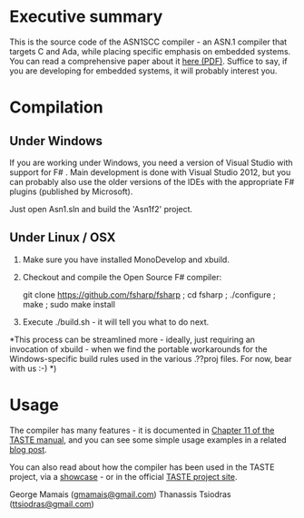 Executive summary
=================

This is the source code of the ASN1SCC compiler - an ASN.1 compiler that targets C and Ada, while placing specific emphasis on embedded systems. You can read a comprehensive paper about it [here (PDF)](http://www.erts2012.org/site/0p2ruc89/7c-4.pdf). Suffice to say, if you are developing for embedded systems, it will probably interest you.

Compilation
===========

## Under Windows

If you are working under Windows, you need a version of Visual Studio with support for F# . Main development is done with Visual Studio 2012, but you can probably also use the older versions of the IDEs with the appropriate F# plugins (published by Microsoft).

Just open Asn1.sln and build the 'Asn1f2' project.

## Under Linux / OSX

1. Make sure you have installed MonoDevelop and xbuild.
2. Checkout and compile the Open Source F# compiler:

    git clone https://github.com/fsharp/fsharp ; cd fsharp ; ./configure ; make ; sudo make install 

3. Execute ./build.sh - it will tell you what to do next.

*This process can be streamlined more - ideally, just requiring an invocation of xbuild - when we find the portable workarounds for the Windows-specific build rules used in the various .??proj files. For now, bear with us :-) *)

Usage
=====

The compiler has many features - it is documented in [Chapter 11 of the TASTE manual](http://download.tuxfamily.org/taste/snapshots/doc/taste-documentation-current.pdf), and you can see some simple usage examples in a related [blog post](http://users.softlab.ece.ntua.gr/~ttsiod/asn1.html).

You can also read about how the compiler has been used in the TASTE project, via a [showcase](http://www.semantix.gr/assert/) - or in the official [TASTE project site](http://taste.tuxfamily.org).


George Mamais (gmamais@gmail.com)
Thanassis Tsiodras (ttsiodras@gmail.com)
